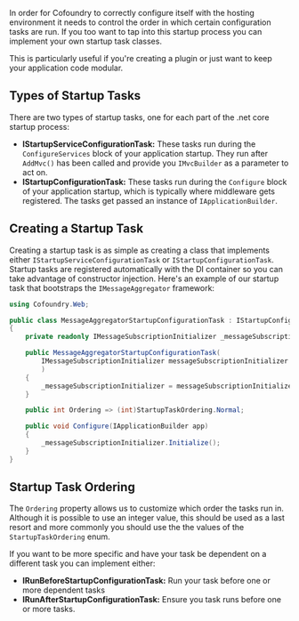 In order for Cofoundry to correctly configure itself with the hosting environment it needs to control the order in which certain configuration tasks are run. If you too want to tap into this startup process you can implement your own startup task classes.

This is particularly useful if you're creating a plugin or just want to keep your application code modular.

## Types of Startup Tasks

There are two types of startup tasks, one for each part of the .net core startup process:

- **IStartupServiceConfigurationTask:** These tasks run during the `ConfigureServices` block of your application startup. They run after `AddMvc()` has been called and provide you `IMvcBuilder` as a parameter to act on.
- **IStartupConfigurationTask:** These tasks run during the `Configure` block of your application startup, which is typically where middleware gets registered. The tasks get passed an instance of `IApplicationBuilder`.


## Creating a Startup Task

Creating a startup task is as simple as creating a class that implements either `IStartupServiceConfigurationTask` or `IStartupConfigurationTask`. Startup tasks are registered automatically with the DI container so you can take advantage of constructor injection. Here's an example of our startup task that bootstraps the `IMessageAggregator` framework:

```csharp
using Cofoundry.Web;

public class MessageAggregatorStartupConfigurationTask : IStartupConfigurationTask
{
    private readonly IMessageSubscriptionInitializer _messageSubscriptionInitializer;

    public MessageAggregatorStartupConfigurationTask(
        IMessageSubscriptionInitializer messageSubscriptionInitializer
        )
    {
        _messageSubscriptionInitializer = messageSubscriptionInitializer;
    }

    public int Ordering => (int)StartupTaskOrdering.Normal;

    public void Configure(IApplicationBuilder app)
    {
        _messageSubscriptionInitializer.Initialize();
    }
}
```

## Startup Task Ordering

The `Ordering` property allows us to customize which order the tasks run in. Although it is possible to use an integer value, this should be used as a last resort and more commonly you should use the the values of the `StartupTaskOrdering` enum.

If you want to be more specific and have your task be dependent on a different task you can implement either:

- **IRunBeforeStartupConfigurationTask:** Run your task before one or more dependent tasks
- **IRunAfterStartupConfigurationTask:** Ensure you task runs before one or more tasks.


